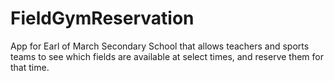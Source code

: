 # FieldGymReservation
App for Earl of March Secondary School that allows teachers and sports teams to see which fields are available at select times, and reserve them for that time.
